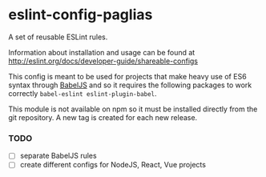 # eslint-config-paglias

A set of reusable ESLint rules.

Information about installation and usage can be found at http://eslint.org/docs/developer-guide/shareable-configs

This config is meant to be used for projects that make heavy use of ES6 syntax through [BabelJS]() and so it requires the following packages to work correctly `babel-eslint eslint-plugin-babel`.

This module is not available on npm so it must be installed directly from the git repository.
A new tag is created for each new release.

### TODO
- [ ] separate BabelJS rules
- [ ] create different configs for NodeJS, React, Vue projects

